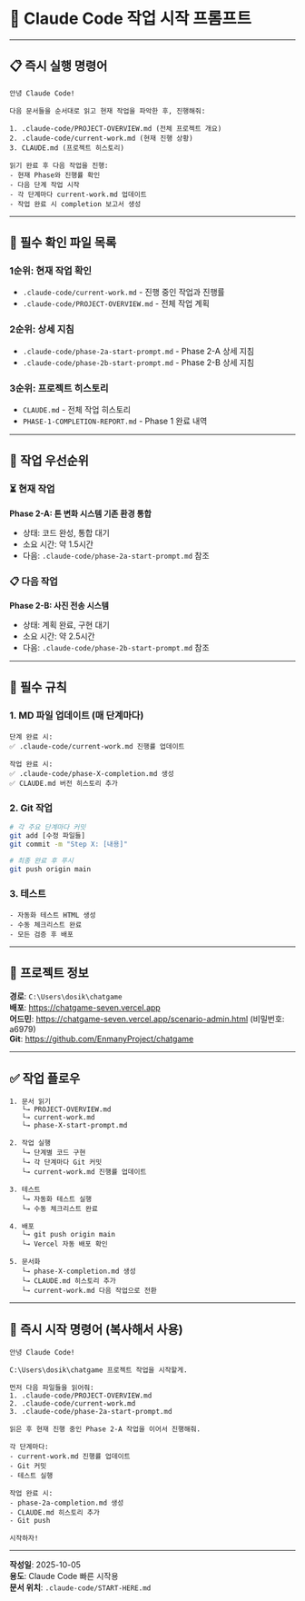 # 🚀 Claude Code 작업 시작 프롬프트

---

## 📋 **즉시 실행 명령어**

```
안녕 Claude Code!

다음 문서들을 순서대로 읽고 현재 작업을 파악한 후, 진행해줘:

1. .claude-code/PROJECT-OVERVIEW.md (전체 프로젝트 개요)
2. .claude-code/current-work.md (현재 진행 상황)
3. CLAUDE.md (프로젝트 히스토리)

읽기 완료 후 다음 작업을 진행:
- 현재 Phase와 진행률 확인
- 다음 단계 작업 시작
- 각 단계마다 current-work.md 업데이트
- 작업 완료 시 completion 보고서 생성
```

---

## 📁 **필수 확인 파일 목록**

### 1순위: 현재 작업 확인
- `.claude-code/current-work.md` - 진행 중인 작업과 진행률
- `.claude-code/PROJECT-OVERVIEW.md` - 전체 작업 계획

### 2순위: 상세 지침
- `.claude-code/phase-2a-start-prompt.md` - Phase 2-A 상세 지침
- `.claude-code/phase-2b-start-prompt.md` - Phase 2-B 상세 지침

### 3순위: 프로젝트 히스토리
- `CLAUDE.md` - 전체 작업 히스토리
- `PHASE-1-COMPLETION-REPORT.md` - Phase 1 완료 내역

---

## 🎯 **작업 우선순위**

### ⏳ 현재 작업
**Phase 2-A: 톤 변화 시스템 기존 환경 통합**
- 상태: 코드 완성, 통합 대기
- 소요 시간: 약 1.5시간
- 다음: `.claude-code/phase-2a-start-prompt.md` 참조

### 📋 다음 작업
**Phase 2-B: 사진 전송 시스템**
- 상태: 계획 완료, 구현 대기
- 소요 시간: 약 2.5시간
- 다음: `.claude-code/phase-2b-start-prompt.md` 참조

---

## 🚨 **필수 규칙**

### 1. MD 파일 업데이트 (매 단계마다)
```
단계 완료 시:
✅ .claude-code/current-work.md 진행률 업데이트

작업 완료 시:
✅ .claude-code/phase-X-completion.md 생성
✅ CLAUDE.md 버전 히스토리 추가
```

### 2. Git 작업
```bash
# 각 주요 단계마다 커밋
git add [수정 파일들]
git commit -m "Step X: [내용]"

# 최종 완료 후 푸시
git push origin main
```

### 3. 테스트
```
- 자동화 테스트 HTML 생성
- 수동 체크리스트 완료
- 모든 검증 후 배포
```

---

## 📂 **프로젝트 정보**

**경로**: `C:\Users\dosik\chatgame`  
**배포**: https://chatgame-seven.vercel.app  
**어드민**: https://chatgame-seven.vercel.app/scenario-admin.html (비밀번호: a6979)  
**Git**: https://github.com/EnmanyProject/chatgame  

---

## ✅ **작업 플로우**

```
1. 문서 읽기
   └→ PROJECT-OVERVIEW.md
   └→ current-work.md
   └→ phase-X-start-prompt.md

2. 작업 실행
   └→ 단계별 코드 구현
   └→ 각 단계마다 Git 커밋
   └→ current-work.md 진행률 업데이트

3. 테스트
   └→ 자동화 테스트 실행
   └→ 수동 체크리스트 완료

4. 배포
   └→ git push origin main
   └→ Vercel 자동 배포 확인

5. 문서화
   └→ phase-X-completion.md 생성
   └→ CLAUDE.md 히스토리 추가
   └→ current-work.md 다음 작업으로 전환
```

---

## 🎯 **즉시 시작 명령어 (복사해서 사용)**

```
안녕 Claude Code!

C:\Users\dosik\chatgame 프로젝트 작업을 시작할게.

먼저 다음 파일들을 읽어줘:
1. .claude-code/PROJECT-OVERVIEW.md
2. .claude-code/current-work.md
3. .claude-code/phase-2a-start-prompt.md

읽은 후 현재 진행 중인 Phase 2-A 작업을 이어서 진행해줘.

각 단계마다:
- current-work.md 진행률 업데이트
- Git 커밋
- 테스트 실행

작업 완료 시:
- phase-2a-completion.md 생성
- CLAUDE.md 히스토리 추가
- Git push

시작하자!
```

---

**작성일**: 2025-10-05  
**용도**: Claude Code 빠른 시작용  
**문서 위치**: `.claude-code/START-HERE.md`
